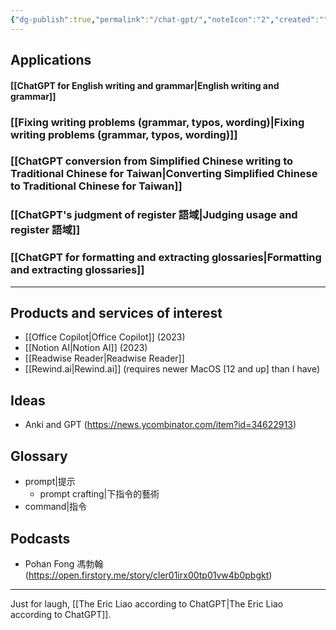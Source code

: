 ```yaml
---
{"dg-publish":true,"permalink":"/chat-gpt/","noteIcon":"2","created":"","updated":""}
---
```


## Applications

#### [[ChatGPT for English writing and grammar\|English writing and grammar]]

### [[Fixing writing problems (grammar, typos, wording)\|Fixing writing problems (grammar, typos, wording)]]

### [[ChatGPT conversion from Simplified Chinese writing to Traditional Chinese for Taiwan\|Converting Simplified Chinese to Traditional Chinese for Taiwan]]

### [[ChatGPT's judgment of register 語域\|Judging usage and register 語域]]

### [[ChatGPT for formatting and extracting glossaries\|Formatting and extracting glossaries]]

---
## Products and services of interest
- [[Office Copilot\|Office Copilot]] (2023)
- [[Notion AI\|Notion AI]] (2023)
- [[Readwise Reader\|Readwise Reader]]
- [[Rewind.ai\|Rewind.ai]] (requires newer MacOS \[12 and up\] than I have)

## Ideas
- Anki and GPT (https://news.ycombinator.com/item?id=34622913)

## Glossary
- prompt|提示
	- prompt crafting|下指令的藝術
- command|指令

## Podcasts
- Pohan Fong 馮勃翰 (https://open.firstory.me/story/cler01irx00tp01vw4b0pbgkt)

---
Just for laugh, [[The Eric Liao according to ChatGPT\|The Eric Liao according to ChatGPT]].